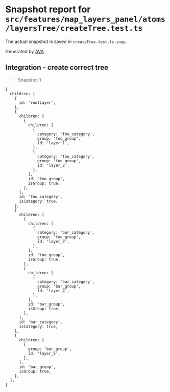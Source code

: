 # Snapshot report for `src/features/map_layers_panel/atoms/layersTree/createTree.test.ts`

The actual snapshot is saved in `createTree.test.ts.snap`.

Generated by [AVA](https://avajs.dev).

## Integration - create correct tree

> Snapshot 1

    {
      children: [
        {
          id: 'rootLayer',
        },
        {
          children: [
            {
              children: [
                {
                  category: 'foo_category',
                  group: 'foo_group',
                  id: 'layer_1',
                },
                {
                  category: 'foo_category',
                  group: 'foo_group',
                  id: 'layer_2',
                },
              ],
              id: 'foo_group',
              isGroup: true,
            },
          ],
          id: 'foo_category',
          isCategory: true,
        },
        {
          children: [
            {
              children: [
                {
                  category: 'bar_category',
                  group: 'foo_group',
                  id: 'layer_3',
                },
              ],
              id: 'foo_group',
              isGroup: true,
            },
            {
              children: [
                {
                  category: 'bar_category',
                  group: 'bar_group',
                  id: 'layer_4',
                },
              ],
              id: 'bar_group',
              isGroup: true,
            },
          ],
          id: 'bar_category',
          isCategory: true,
        },
        {
          children: [
            {
              group: 'bar_group',
              id: 'layer_5',
            },
          ],
          id: 'bar_group',
          isGroup: true,
        },
      ],
    }
